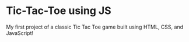 # Tic-Tac-Toe using JS
 My first project of a classic Tic Tac Toe game built using HTML, CSS, and JavaScript! 
